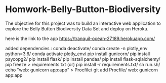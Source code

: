 # Homwork-Belly-Button-Biodiversity

The objective for this project was to build an interactive web application to explore the Belly Button Biodiversity Data Set and deploy on Heroku.

here is the link to the app
https://tranquil-ocean-27189.herokuapp.com/ 

added dependencies : 
conda deactivate/
conda create -n plotly_env python=3.6/
conda activate plotly_env/
pip install gunicorn/
pip install psycopg2/
pip install flask/
pip install pandas/
pip install flask-sqlalchemy/
pip freeze > requirements.txt (or) pip install -r requirements.txt/
sh run.sh/
echo "web: gunicorn app:app" > Procfile/
git add Procfile/
web: gunicorn app:app

